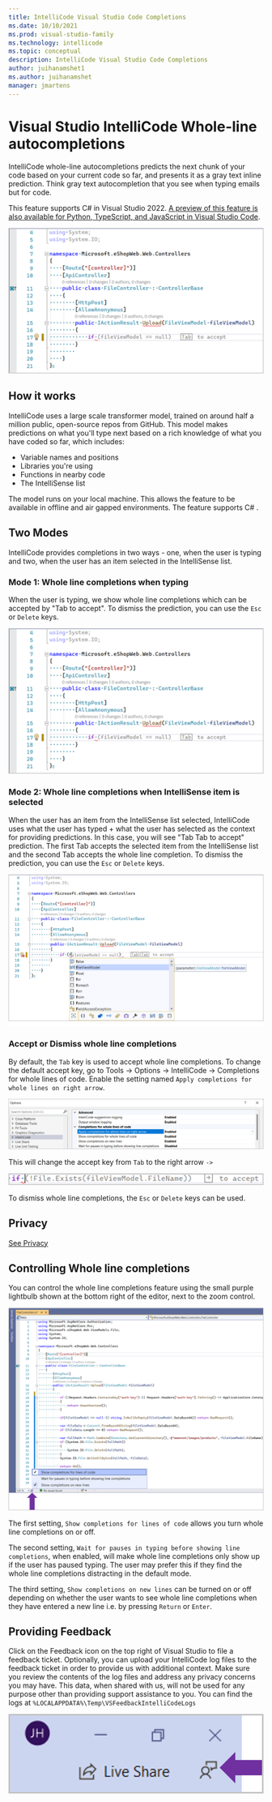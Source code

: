 ```yaml
---
title: IntelliCode Visual Studio Code Completions
ms.date: 10/10/2021
ms.prod: visual-studio-family
ms.technology: intellicode
ms.topic: conceptual
description: IntelliCode Visual Studio Code Completions
author: juihanamshet1
ms.author: juihanamshet
manager: jmartens
---
```


# Visual Studio IntelliCode Whole-line autocompletions

IntelliCode whole-line autocompletions predicts the next chunk of your code based on your current code so far, and presents it as a gray text inline prediction. Think gray text autocompletion that you see when typing emails but for code.

This feature supports C# in Visual Studio 2022. [A preview of this feature is also available for Python, TypeScript, and JavaScript in Visual Studio Code](intellicode-visual-studio-code-completions.md). 

![Screenshot of Whole Line Completion by IntelliCode in Visual Studio.](media/intellicode-vs-wlc-small.png)

## How it works

IntelliCode uses a large scale transformer model, trained on around half a million public, open-source repos from GitHub. This model makes predictions on what you'll type next based on a rich knowledge of what you have coded so far, which includes:
- Variable names and positions
- Libraries you're using
- Functions in nearby code
- The IntelliSense list

The model runs on your local machine. This allows the feature to be available in offline and air gapped environments. The feature supports C# .  

## Two Modes

IntelliCode provides completions in two ways - one, when the user is typing and two, when the user has an item selected in the IntelliSense list. 

### Mode 1: Whole line completions when typing
When the user is typing, we show whole line completions which can be accepted by "Tab to accept". To dismiss the prediction, you can use the `Esc` or `Delete` keys. 

![Screenshot displaying Tab to accept whole line completion.](media/intellicode-vs-wlc-small.png)

### Mode 2: Whole line completions when IntelliSense item is selected
When the user has an item from the IntelliSense list selected, IntelliCode uses what the user has typed + what the user has selected as the context for providing predictions. In this case, you will see "Tab Tab to accept" prediction. The first Tab accepts the selected item from the IntelliSense list and the second Tab accepts the whole line completion. To dismiss the prediction, you can use the `Esc` or `Delete` keys. 

![Screenshot displaying Tab Tab to accept selected completion item and whole line completion.](media/intellicode-vs-wlc-tabtab-small.png)

### Accept or Dismiss whole line completions
By default, the `Tab` key is used to accept whole line completions. To change the default accept key, go to Tools -> Options -> IntelliCode -> Completions for whole lines of code. Enable the setting named `Apply completions for whole lines on right arrow`. 

![Screenshot of Settings menu to change setting to make right arrow as accept character.](media/intellicode-vs-wlc-change-to-rightarrow.png)

This will change the accept key from `Tab` to the right arrow `->`

![Screenshot of Settings menu to change right arrow to accept whole line completion.](media/intellicode-vs-wlc-rightarrow.png)

To dismiss whole line completions, the `Esc` or `Delete` keys can be used. 


## Privacy 

[See Privacy](intellicode-privacy.md#intellicode-whole-line-completions)

## Controlling Whole line completions

You can control the whole line completions feature using the small purple lightbulb shown at the bottom right of the editor, next to the zoom control. 

![Screenshot of Setting for Turning IntelliCode Whole Line Completions On/Off.](media/intellicode-vs-wlc-quietmode-small.png)

The first setting, `Show completions for lines of code` allows you turn whole line completions on or off. 

The second setting, `Wait for pauses in typing before showing line completions`, when enabled, will make whole line completions only show up if the user has paused typing. The user may prefer this if they find the whole line completions distracting in the default mode.

The third setting, `Show completions on new lines` can be turned on or off depending on whether the user wants to see whole line completions when they have entered a new line i.e. by pressing `Return` or `Enter`. 

## Providing Feedback 
Click on the Feedback icon on the top right of Visual Studio to file a feedback ticket. Optionally, you can upload your IntelliCode log files to the feedback ticket in order to provide us with additional context. Make sure you review the contents of the log files and address any privacy concerns you may have. This data, when shared with us, will not be used for any purpose other than providing support assistance to you. You can find the logs at `%LOCALAPPDATA%\Temp\VSFeedbackIntelliCodeLogs`

![Screenshot of submitting feedback for IntelliCode.](media/intellicode-vs-wlc-feedback-small.png)




